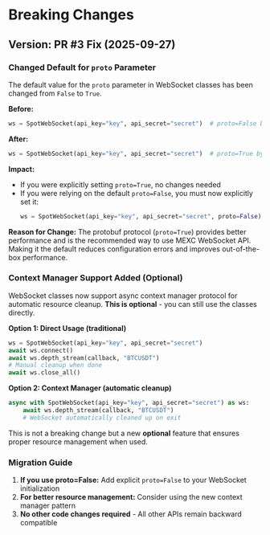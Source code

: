 # Breaking Changes

## Version: PR #3 Fix (2025-09-27)

### Changed Default for `proto` Parameter

The default value for the `proto` parameter in WebSocket classes has been changed from `False` to `True`.

**Before:**
```python
ws = SpotWebSocket(api_key="key", api_secret="secret")  # proto=False by default
```

**After:**
```python
ws = SpotWebSocket(api_key="key", api_secret="secret")  # proto=True by default
```

**Impact:**
- If you were explicitly setting `proto=True`, no changes needed
- If you were relying on the default `proto=False`, you must now explicitly set it:
  ```python
  ws = SpotWebSocket(api_key="key", api_secret="secret", proto=False)
  ```

**Reason for Change:**
The protobuf protocol (`proto=True`) provides better performance and is the recommended way to use MEXC WebSocket API. Making it the default reduces configuration errors and improves out-of-the-box performance.

### Context Manager Support Added (Optional)

WebSocket classes now support async context manager protocol for automatic resource cleanup. **This is optional** - you can still use the classes directly.

**Option 1: Direct Usage (traditional)**
```python
ws = SpotWebSocket(api_key="key", api_secret="secret")
await ws.connect()
await ws.depth_stream(callback, "BTCUSDT")
# Manual cleanup when done
await ws.close_all()
```

**Option 2: Context Manager (automatic cleanup)**
```python
async with SpotWebSocket(api_key="key", api_secret="secret") as ws:
    await ws.depth_stream(callback, "BTCUSDT")
    # WebSocket automatically cleaned up on exit
```

This is not a breaking change but a new **optional** feature that ensures proper resource management when used.

### Migration Guide

1. **If you use proto=False:** Add explicit `proto=False` to your WebSocket initialization
2. **For better resource management:** Consider using the new context manager pattern
3. **No other code changes required** - All other APIs remain backward compatible